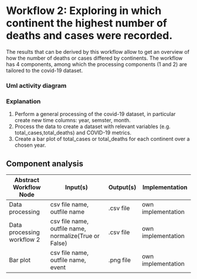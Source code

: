 # Workflow 2: Exploring in which continent the highest number of deaths and cases were recorded.
The results that can be derived by this workflow allow to get an overview of how the number of deaths or cases differed by continents. The workflow has 4 components, among which the processing components (1 and 2) are tailored to the covid-19 dataset. 

### Uml activity diagram

### Explanation
1. Perform a general processing of the covid-19 dataset, in particular create new time columns: year, semster, month.
2. Process the data to create a dataset with relevant variables (e.g. total_cases,total_deaths) and COVID-19 metrics.
3. Create a bar plot of total_cases or total_deaths for each continent over a chosen year. 


## Component analysis

| Abstract Workflow Node                  | Input(s)     | Output(s)                 | Implementation     |
|-----------------------------------------|--------------|---------------------------|--------------------|
| Data processing            | csv file name, outfile name | .csv file         | own implementation  |
| Data processing workflow 2    | csv file name, outfile name, normalize(True or False)  | .csv file   | own implementation |
| Bar plot                   | csv file name, outfile name, event   | .png  file | own implementation |



